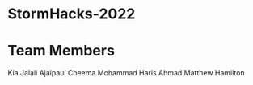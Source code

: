 # StormHacks-2022

# Team Members 
Kia Jalali
Ajaipaul Cheema
Mohammad Haris Ahmad
Matthew Hamilton
